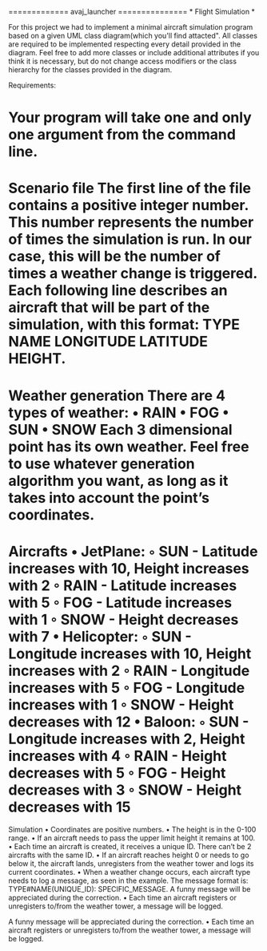 ============= avaj_launcher ===============
          * Flight Simulation *


For this project we had to implement a minimal aircraft simulation program based on a given
UML class diagram(which you'll find attacted". All classes are required to be implemented 
respecting every detail provided in the diagram. Feel free to add more classes or include 
additional attributes if you think it is necessary, but do not change access modifiers or 
the class hierarchy for the classes provided in the diagram.

Requirements:

Your program will take one and only one argument from the command line.
=========================
Scenario file
The first line of the file contains a positive integer number. This number represents the
number of times the simulation is run. In our case, this will be the number of times a
weather change is triggered.
Each following line describes an aircraft that will be part of the simulation, with this
format: TYPE NAME LONGITUDE LATITUDE HEIGHT.
=========================
Weather generation
There are 4 types of weather:
• RAIN
• FOG
• SUN
• SNOW
Each 3 dimensional point has its own weather. Feel free to use whatever generation
algorithm you want, as long as it takes into account the point’s coordinates.
========================
Aircrafts
• JetPlane:
◦ SUN - Latitude increases with 10, Height increases with 2
◦ RAIN - Latitude increases with 5
◦ FOG - Latitude increases with 1
◦ SNOW - Height decreases with 7
• Helicopter:
◦ SUN - Longitude increases with 10, Height increases with 2
◦ RAIN - Longitude increases with 5
◦ FOG - Longitude increases with 1
◦ SNOW - Height decreases with 12
• Baloon:
◦ SUN - Longitude increases with 2, Height increases with 4
◦ RAIN - Height decreases with 5
◦ FOG - Height decreases with 3
◦ SNOW - Height decreases with 15
======================
Simulation
• Coordinates are positive numbers.
• The height is in the 0-100 range.
• If an aircraft needs to pass the upper limit height it remains at 100.
• Each time an aircraft is created, it receives a unique ID. There can’t be 2 aircrafts
with the same ID.
• If an aircraft reaches height 0 or needs to go below it, the aircraft lands, unregisters
from the weather tower and logs its current coordinates.
• When a weather change occurs, each aircraft type needs to log a message, as seen in
the example. The message format is: TYPE#NAME(UNIQUE_ID): SPECIFIC_MESSAGE.
A funny message will be appreciated during the correction.
• Each time an aircraft registers or unregisters to/from the weather tower, a message
will be logged.

A funny message will be appreciated during the correction.
• Each time an aircraft registers or unregisters to/from the weather tower, a message
will be logged.
